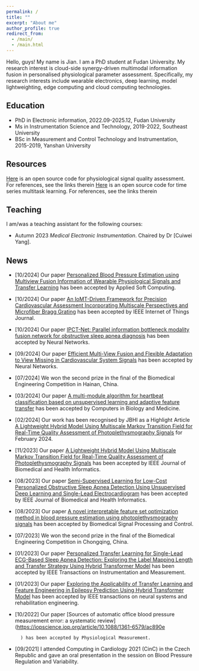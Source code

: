 ```yaml
---
permalink: /
title: ""
excerpt: "About me"
author_profile: true
redirect_from: 
  - /main/
  - /main.html
---
```


Hello, guys! My name is Jian. I am a PhD student at Fudan University. My research interest is cloud-side synergy-driven multimodal information fusion in personalised physiological parameter assessment. Specifically, my research interests include wearable electronics, deep learning, model lightweighting, edge computing and cloud computing technologies.

## Education 
- PhD in Electronic information, 2022.09-2025.12, <span class="grey">Fudan University</span>
- Ms in Instrumentation Science and Technology, 2019-2022, <span class="grey">Southeast University</span>
- BSc in Measurement and Control Technology and Instrumentation, 2015-2019, <span class="grey">Yanshan University</span>

## Resources
[Here](https://github.com/liuyisi123/Leaf_Net) is an open source code for physiological signal quality assessment. For references, see the links therein</span>
[Here](https://github.com/liuyisi123/LSMOE) is an open source code for time series multitask learning. For references, see the links therein</span>

## Teaching
I am/was a teaching assistant for the following courses:
- Autumn 2023 *Medical Electronic Instrumentation*. Chaired by Dr [Cuiwei Yang].

## News

- [10/2024] Our paper [Personalized Blood Pressure Estimation using Multiview Fusion Information of Wearable Physiological Signals and Transfer Learning](https://www.sciencedirect.com/science/article/abs/pii/S1568494624011645?via%3Dihub) has been accepted by Applied Soft Computing.

- [10/2024] Our paper [An IoMT-Driven Framework for Precision Cardiovascular Assessment Incorporating Multiscale Perspectives and Microfiber Bragg Grating](https://ieeexplore.ieee.org/document/10722856/) has been accepted by IEEE Internet of Things Journal.

- [10/2024] Our paper [IPCT-Net: Parallel information bottleneck modality fusion network for obstructive sleep apnea diagnosis](https://www.sciencedirect.com/science/article/pii/S0893608024007603?via%3Dihub) has been accepted by Neural Networks.

- [09/2024] Our paper [Efficient Multi-View Fusion and Flexible Adaptation to View Missing in Cardiovascular System Signals](https://www.sciencedirect.com/science/article/pii/S0893608024006841?via%3Dihub) has been accepted by Neural Networks.

- [07/2024] We won the second prize in the final of the Biomedical Engineering Competition in Hainan, China.
  
- [03/2024] Our paper [A multi-module algorithm for heartbeat classification based on unsupervised learning and adaptive feature transfer](https://www.sciencedirect.com/science/article/abs/pii/S0010482524001562?via%3Dihub) has been accepted by Computers in Biology and Medicine.

- [02/2024] Our work has been recognised by JBHI as a Highlight Article [A Lightweight Hybrid Model Using Multiscale Markov Transition Field for Real-Time Quality Assessment of Photoplethysmography Signals](https://www.embs.org/jbhi/articles/february-2024-highlights/) for February 2024.

- [11/2023] Our paper [A Lightweight Hybrid Model Using Multiscale Markov Transition Field for Real-Time Quality Assessment of Photoplethysmography Signals]() has been accepted by IEEE Journal of Biomedical and Health Informatics.

- [08/2023] Our paper [Semi-Supervised Learning for Low-Cost Personalized Obstructive Sleep Apnea Detection Using Unsupervised Deep Learning and Single-Lead Electrocardiogram](https://www.sciencedirect.com/science/article/abs/pii/S1746809423006171?via%3Dihub) has been accepted by IEEE Journal of Biomedical and Health Informatics.

- [08/2023] Our paper [A novel interpretable feature set optimization method in blood pressure estimation using photoplethysmography signals](https://ieeexplore.ieee.org/document/10214652) has been accepted by Biomedical Signal Processing and Control.

- [07/2023] We won the second prize in the final of the Biomedical Engineering Competition in Chongqing, China.

- [01/2023] Our paper [Personalized Transfer Learning for Single-Lead ECG-Based Sleep Apnea Detection: Exploring the Label Mapping Length and Transfer Strategy Using Hybrid Transformer Model](https://ieeexplore.ieee.org/document/10243153) has been accepted by IEEE Transactions on Instrumentation and Measurement.

- [01/2023] Our paper [Exploring the Applicability of Transfer Learning and Feature Engineering in Epilepsy Prediction Using Hybrid Transformer Model](https://ieeexplore.ieee.org/document/10046136) has been accepted by IEEE transactions on neural systems and rehabilitation engineering.

- [10/2022] Our paper [Sources of automatic office blood pressure measurement error: a systematic review](https://iopscience.iop.org/article/10.1088/1361-6579/ac890e
        
        ) has been accepted by Physiological Measurement.

- [09/2021] I attended Computing in Cardiology 2021 (CinC) in the Czech Republic and gave an oral presentation in the session on Blood Pressure Regulation and Variability.  

<!-- ## Contact
### Email
liuj22@m.fudan.edu.cn

### Address
No.2005 Songhu Road \
Yangpu District \
SHANGHAI \
CN -->
